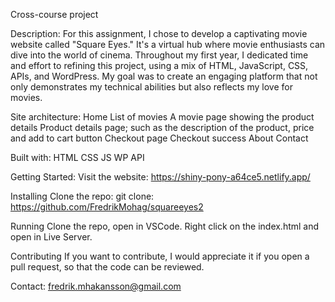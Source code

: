 Cross-course project

Description:
For this assignment, I chose to develop a captivating movie website called "Square Eyes." It's a virtual hub where movie enthusiasts can dive into the world of cinema. Throughout my first year, I dedicated time and effort to refining this project, using a mix of HTML, JavaScript, CSS, APIs, and WordPress. My goal was to create an engaging platform that not only demonstrates my technical abilities but also reflects my love for movies.

Site architecture:
Home
List of movies
A movie page showing the product details
Product details page; such as the description of the product, price and add to cart button
Checkout page
Checkout success
About
Contact

Built with:
HTML
CSS
JS
WP
API

Getting Started:
Visit the website: https://shiny-pony-a64ce5.netlify.app/

Installing
Clone the repo:
git clone: https://github.com/FredrikMohag/squareeyes2

Running
Clone the repo, open in VSCode. Right click on the index.html and open in Live Server.

Contributing
If you want to contribute, I would appreciate it if you open a pull request, so that the code can be reviewed.

Contact:
fredrik.mhakansson@gmail.com
